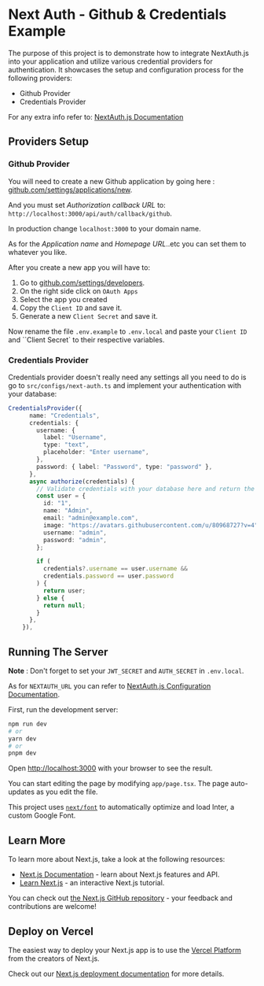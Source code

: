 # Next Auth - Github & Credentials Example

The purpose of this project is to demonstrate how to integrate NextAuth.js into your application and utilize various credential providers for authentication. It showcases the setup and configuration process for the following providers:

- Github Provider
- Credentials Provider

For any extra info refer to: [NextAuth.js Documentation](ht.tps://next-auth.js.org/getting-started/introduction)

## Providers Setup

### Github Provider

You will need to create a new Github application by going here : [github.com/settings/applications/new](https://github.com/settings/applications/new).

And you must set *Authorization callback URL* to: `http://localhost:3000/api/auth/callback/github`.

In production change `localhost:3000` to your domain name.

As for the *Application name* and *Homepage URL*..etc you can set them to whatever you like.

After you create a new app you will have to:

1. Go to [github.com/settings/developers](https://github.com/settings/developers).
2. On the right side click on `OAuth Apps`
3. Select the app you created
4. Copy the `Client ID` and save it.
5. Generate a new `Client Secret` and save it.

Now rename the file `.env.example` to `.env.local` and paste your `Client ID` and ``Client Secret` to their respective variables.

### Credentials Provider

Credentials provider doesn't really need any settings all you need to do is go to `src/configs/next-auth.ts` and implement your authentication with your database:

```ts
CredentialsProvider({
      name: "Credentials",
      credentials: {
        username: {
          label: "Username",
          type: "text",
          placeholder: "Enter username",
        },
        password: { label: "Password", type: "password" },
      },
      async authorize(credentials) {
        // Validate credentials with your database here and return the user object
        const user = {
          id: "1",
          name: "Admin",
          email: "admin@example.com",
          image: "https://avatars.githubusercontent.com/u/80968727?v=4",
          username: "admin",
          password: "admin",
        };

        if (
          credentials?.username == user.username &&
          credentials.password == user.password
        ) {
          return user;
        } else {
          return null;
        }
      },
    }),
```

## Running The Server

**Note** : Don't forget to set your `JWT_SECRET` and `AUTH_SECRET` in `.env.local`. 

As for `NEXTAUTH_URL` you can refer to [NextAuth.js Configuration Documentation](https://next-auth.js.org/configuration/options#nextauth_url).

First, run the development server:

```bash
npm run dev
# or
yarn dev
# or
pnpm dev
```

Open [http://localhost:3000](http://localhost:3000) with your browser to see the result.

You can start editing the page by modifying `app/page.tsx`. The page auto-updates as you edit the file.

This project uses [`next/font`](https://nextjs.org/docs/basic-features/font-optimization) to automatically optimize and load Inter, a custom Google Font.

## Learn More

To learn more about Next.js, take a look at the following resources:

- [Next.js Documentation](https://nextjs.org/docs) - learn about Next.js features and API.
- [Learn Next.js](https://nextjs.org/learn) - an interactive Next.js tutorial.

You can check out [the Next.js GitHub repository](https://github.com/vercel/next.js/) - your feedback and contributions are welcome!

## Deploy on Vercel

The easiest way to deploy your Next.js app is to use the [Vercel Platform](https://vercel.com/new?utm_medium=default-template&filter=next.js&utm_source=create-next-app&utm_campaign=create-next-app-readme) from the creators of Next.js.

Check out our [Next.js deployment documentation](https://nextjs.org/docs/deployment) for more details.
